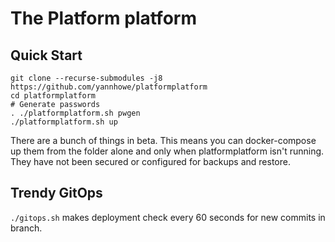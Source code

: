 # The Platform platform

## Quick Start
```
git clone --recurse-submodules -j8 https://github.com/yannhowe/platformplatform
cd platformplatform
# Generate passwords
. ./platformplatform.sh pwgen
./platformplatform.sh up
```
There are a bunch of things in beta. This means you can docker-compose up them from the folder alone and only when platformplatform isn't running. They have not been secured or configured for backups and restore.

## Trendy GitOps
`./gitops.sh` makes deployment check every 60 seconds for new commits in branch.

